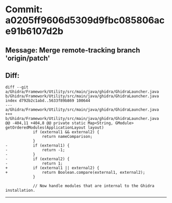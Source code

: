 # Commit: a0205ff9606d5309d9fbc085806ace91b6107d2b
## Message: Merge remote-tracking branch 'origin/patch'
## Diff:
```
diff --git a/Ghidra/Framework/Utility/src/main/java/ghidra/GhidraLauncher.java b/Ghidra/Framework/Utility/src/main/java/ghidra/GhidraLauncher.java
index d792b2c1abd..5633f89b869 100644
--- a/Ghidra/Framework/Utility/src/main/java/ghidra/GhidraLauncher.java
+++ b/Ghidra/Framework/Utility/src/main/java/ghidra/GhidraLauncher.java
@@ -404,11 +404,8 @@ private static Map<String, GModule> getOrderedModules(ApplicationLayout layout)
 			if (external1 && external2) {
 				return nameComparison;
 			}
-			if (external1) {
-				return -1;
-			}
-			if (external2) {
-				return 1;
+			if (external1 || external2) {
+				return Boolean.compare(external1, external2);
 			}
 
 			// Now handle modules that are internal to the Ghidra installation.
```
-----------------------------------
